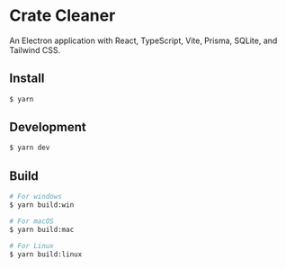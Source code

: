 # Crate Cleaner

An Electron application with React, TypeScript, Vite, Prisma, SQLite, and Tailwind CSS.

## Install

```bash
$ yarn
```

## Development

```bash
$ yarn dev
```

## Build

```bash
# For windows
$ yarn build:win

# For macOS
$ yarn build:mac

# For Linux
$ yarn build:linux
```
